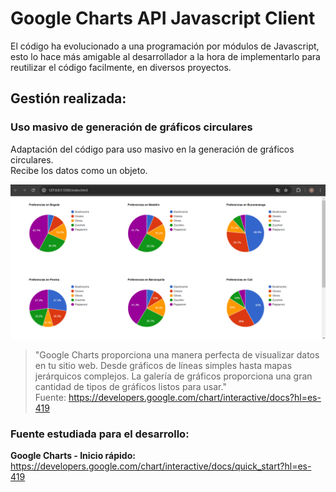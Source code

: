 # Google Charts API Javascript Client

El código ha evolucionado a una programación por módulos de Javascript, 
esto lo hace más amigable al desarrollador a la hora de implementarlo para
reutilizar el código facilmente, en diversos proyectos.

## Gestión realizada:

### Uso masivo de generación de gráficos circulares
Adaptación del código para uso masivo en la generación de gráficos circulares.  
Recibe los datos como un objeto. 

![alt text](./images/image.png)

> "Google Charts proporciona una manera perfecta de visualizar datos en tu sitio web.
> Desde gráficos de líneas simples hasta mapas jerárquicos complejos. La galería de
> gráficos proporciona una gran cantidad de tipos de gráficos listos para usar."  
> Fuente: https://developers.google.com/chart/interactive/docs?hl=es-419

### Fuente estudiada para el desarrollo:  
<b>Google Charts - Inicio rápido:</b>  
https://developers.google.com/chart/interactive/docs/quick_start?hl=es-419
